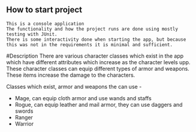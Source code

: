 ## How to start project
    This is a console application
    The functionality and how the project runs are done using mostly testing with JUnit. 
    There is some interactivity done when starting the app, but because this was not in the requirements it is minimal and sufficient.
#Description
There are various character classes which exist in the app which have different attributes which increase as the character levels upp.
These character classes can equip different types of armor and weapons. These items increase the damage to the characters.

Classes which exist, armor and weapons the can use - 
* Mage, can equip cloth armor and use wands and staffs
* Rogue, can equip leather and mail armor, they can use daggers and swords
* Ranger
* Warrior
